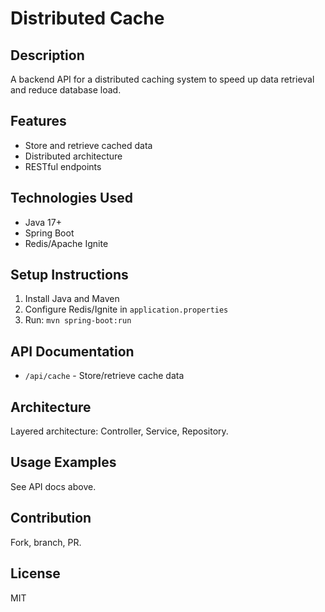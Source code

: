 # Distributed Cache

## Description
A backend API for a distributed caching system to speed up data retrieval and reduce database load.

## Features
- Store and retrieve cached data
- Distributed architecture
- RESTful endpoints

## Technologies Used
- Java 17+
- Spring Boot
- Redis/Apache Ignite

## Setup Instructions
1. Install Java and Maven
2. Configure Redis/Ignite in `application.properties`
3. Run: `mvn spring-boot:run`

## API Documentation
- `/api/cache` - Store/retrieve cache data

## Architecture
Layered architecture: Controller, Service, Repository.

## Usage Examples
See API docs above.

## Contribution
Fork, branch, PR.

## License
MIT
